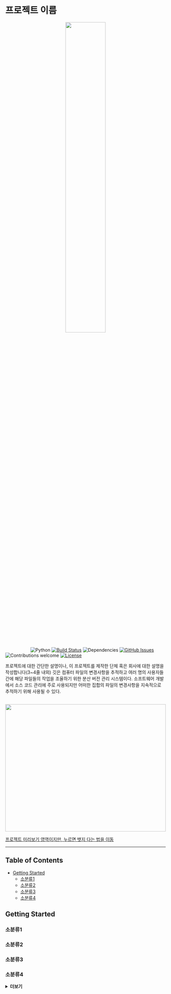 # 프로젝트 이름

<p align="center"><img width=50% src="https://wonjerry.github.io/images/github_logo.png"></p>

&nbsp;&nbsp;&nbsp;&nbsp;&nbsp;&nbsp;&nbsp;&nbsp;&nbsp;&nbsp;&nbsp;&nbsp;&nbsp;&nbsp;&nbsp;&nbsp;&nbsp;&nbsp;&nbsp;
![Python](https://img.shields.io/badge/python-v3.6+-blue.svg)
[![Build Status](https://travis-ci.org/anfederico/Clairvoyant.svg?branch=master)](https://travis-ci.org/anfederico/Clairvoyant)
![Dependencies](https://img.shields.io/badge/dependencies-up%20to%20date-brightgreen.svg)
[![GitHub Issues](https://img.shields.io/github/issues/anfederico/Clairvoyant.svg)](https://github.com/anfederico/Clairvoyant/issues)
![Contributions welcome](https://img.shields.io/badge/contributions-welcome-orange.svg)
[![License](https://img.shields.io/badge/license-MIT-blue.svg)](https://opensource.org/licenses/MIT)


프로젝트에 대한 간단한 설명이나, 이 프로젝트를 제작한 단체 혹은 회사에 대한 설명을 작성합니다(3~4줄 내외)
깃은 컴퓨터 파일의 변경사항을 추적하고 여러 명의 사용자들 간에 해당 파일들의 작업을 조율하기 위한 분산 버전 관리 시스템이다. 
소프트웨어 개발에서 소스 코드 관리에 주로 사용되지만 어떠한 집합의 파일의 변경사항을 지속적으로 추적하기 위해 사용될 수 있다.

<br/>

<img src="https://blog.kakaocdn.net/dn/C2I55/btqDPKMnmSC/Hk215teKpxHtrvPOXMqkm1/img.jpg" height="400px" width="100%" />

<a href="https://shields.io/"> 프로젝트 미리보기 영역이지만, 누르면 뱃지 다는 법을 이동 </a>

---

## Table of Contents

- [Getting Started](#getting-started)
  - [소분류1](#소분류1)
  - [소분류2](#소분류2)
  - [소분류3](#소분류3)
  - [소분류4](#소분류4)

## Getting Started
### 소분류1

### 소분류2

### 소분류3

### 소분류4
<details><summary><b>더보기</b></summary>
  추가적으로 작성하고 싶은 내용을 적으시오
</details>
